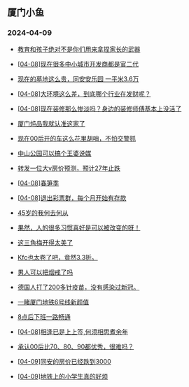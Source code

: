 ## 厦门小鱼 
### 2024-04-09

+ [教育和孩子绝对不是你们用来拿捏家长的武器](http://bbs.xmfish.com/read-htm-tid-18172379.html)

+ [[04-08]现在很多中小城市开发商都是官二代](http://bbs.xmfish.com/read-htm-tid-18172509.html)

+ [现在的墓地这么贵，同安安乐园 一平米3.6万](http://bbs.xmfish.com/read-htm-tid-18172434.html)

+ [[04-08]大环境这么差，到底哪个行业在发财呢？](http://bbs.xmfish.com/read-htm-tid-18172460.html)

+ [[04-08]现在装修那么惨淡吗？身边的装修师傅基本上没活了](http://bbs.xmfish.com/read-htm-tid-18172502.html)

+ [厦门炖品我就认准这家了](http://bbs.xmfish.com/read-htm-tid-18172409.html)

+ [现在00后开的车这么花里胡哨，不怕交警抓](http://bbs.xmfish.com/read-htm-tid-18172442.html)

+ [中山公园可以搞个王婆说媒](http://bbs.xmfish.com/read-htm-tid-18172425.html)

+ [转发一位大v房价预测，预计27年止跌](http://bbs.xmfish.com/read-htm-tid-18172567.html)

+ [[04-08]春笋季](http://bbs.xmfish.com/read-htm-tid-18172277.html)

+ [[04-08]退出彩票群，每个月开始有存款](http://bbs.xmfish.com/read-htm-tid-18172324.html)

+ [45岁的我何去何从](http://bbs.xmfish.com/read-htm-tid-18172612.html)

+ [果然，人的很多习惯喜好是可以被改变的呀！](http://bbs.xmfish.com/read-htm-tid-18172490.html)

+ [这三角梅开得太美了](http://bbs.xmfish.com/read-htm-tid-18172648.html)

+ [Kfc也太卷了吧，竟然3.3折。](http://bbs.xmfish.com/read-htm-tid-18172642.html)

+ [男人可以把烟戒了吗](http://bbs.xmfish.com/read-htm-tid-18172693.html)

+ [德国人打了200多针疫苗，没有感染过新冠。](http://bbs.xmfish.com/read-htm-tid-18172637.html)

+ [一睹厦门地铁6号线新颜值](http://bbs.xmfish.com/read-htm-tid-18172718.html)

+ [8点后下班一路畅通](http://bbs.xmfish.com/read-htm-tid-18172672.html)

+ [[04-08]相逢已是上上签,何须相思煮余年](http://bbs.xmfish.com/read-htm-tid-18172589.html)

+ [承认00后比70、80、90都优秀，很难吗？](http://bbs.xmfish.com/read-htm-tid-18172755.html)

+ [[04-09]同安的房价已经跌到3000](http://bbs.xmfish.com/read-htm-tid-18172858.html)

+ [[04-09]地铁上的小学生真的好烦](http://bbs.xmfish.com/read-htm-tid-18172796.html)

